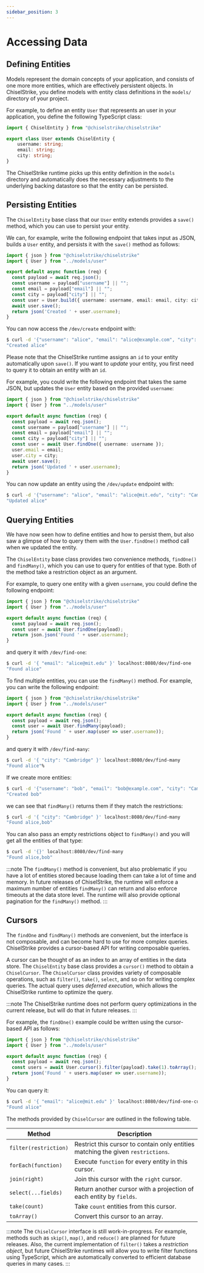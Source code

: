 ```yaml
---
sidebar_position: 3
---
```

# Accessing Data

## Defining Entities

Models represent the domain concepts of your application, and consists of one more more entities, which are effectively persistent objects.
In ChiselStrike, you define models with entity class definitions in the `models/` directory of your project.

For example, to define an entity `User` that represents an user in your application, you define the following TypeScript class:

```typescript title="models/user.ts"
import { ChiselEntity } from "@chiselstrike/chiselstrike"

export class User extends ChiselEntity {
    username: string;
    email: string;
    city: string;
}
```

The ChiselStrike runtime picks up this entity definition in the `models` directory and automatically does the necessary adjustments to the underlying backing datastore so that the entity can be persisted.

## Persisting Entities

The `ChiselEntity` base class that our `User` entity extends provides a `save()` method, which you can use to persist your entity.

We can, for example, write the following endpoint that takes input as JSON, builds a `User` entity, and persists it with the `save()` method as follows:

```typescript title="endpoints/create.ts"
import { json } from "@chiselstrike/chiselstrike"
import { User } from "../models/user"

export default async function (req) {
  const payload = await req.json();
  const username = payload["username"] || "";
  const email = payload["email"] || "";
  const city = payload["city"] || "";
  const user = User.build({ username: username, email: email, city: city });
  await user.save();
  return json('Created ' + user.username);
}
```

You can now access the `/dev/create` endpoint with:

```bash
$ curl -d '{"username": "alice", "email": "alice@example.com", "city": "Cambridge" }' localhost:8080/dev/create
"Created alice"
```

Please note that the ChiselStrike runtime assigns an `id` to your entity automatically upon `save()`. If you want to _update_ your entity, you first need to query it to obtain an entity with an `id`.

For example, you could write the following endpoint that takes the same JSON, but updates the `User` entity based on the provided `username`:

```typescript title="endpoints/update.ts"
import { json } from "@chiselstrike/chiselstrike"
import { User } from "../models/user"

export default async function (req) {
  const payload = await req.json();
  const username = payload["username"] || "";
  const email = payload["email"] || "";
  const city = payload["city"] || "";
  const user = await User.findOne({ username: username });
  user.email = email;
  user.city = city;
  await user.save();
  return json('Updated ' + user.username);
}
```

You can now update an entity using the `/dev/update` endpoint with:

```bash
$ curl -d '{"username": "alice", "email": "alice@mit.edu", "city": "Cambridge" }' localhost:8080/dev/update
"Updated alice"
```

## Querying Entities

We have now seen how to define entities and how to persist them, but also saw a glimpse of how to query them with the `User.findOne()` method call when we updated the entity.

The `ChiselEntity` base class provides two convenience methods, `findOne()` and `findMany()`, which you can use to query for entities of that type. Both of the method take a restriction object as an argument.

For example, to query one entity with a given `username`, you could define the following endpoint:

```typescript title="endpoints/find-one.ts"
import { json } from "@chiselstrike/chiselstrike"
import { User } from "../models/user"

export default async function (req) {
  const payload = await req.json();
  const user = await User.findOne(payload);
  return json.json('Found ' + user.username);
}
```

and query it with `/dev/find-one`:

```bash
$ curl -d '{ "email": "alice@mit.edu" }' localhost:8080/dev/find-one
"Found alice"
```

To find multiple entities, you can use the `findMany()` method. For example, you can write the following endpoint:

```typescript title="endpoints/find-many.ts"
import { json } from "@chiselstrike/chiselstrike"
import { User } from "../models/user"

export default async function (req) {
  const payload = await req.json();
  const user = await User.findMany(payload);
  return json('Found ' + user.map(user => user.username));
}
```

and query it with `/dev/find-many`:

```bash
$ curl -d '{ "city": "Cambridge" }' localhost:8080/dev/find-many
"Found alice"%
```

If we create more entities:

```bash
$ curl -d '{"username": "bob", "email": "bob@example.com", "city": "Cambridge" }' localhost:8080/dev/create
"Created bob"
```

we can see that `findMany()` returns them if they match the restrictions:

```bash
$ curl -d '{ "city": "Cambridge" }' localhost:8080/dev/find-many
"Found alice,bob"
```

You can also pass an empty restrictions object to `findMany()` and you will get all the entities of that type:

```bash
$ curl -d '{}' localhost:8080/dev/find-many
"Found alice,bob"
```

:::note
The `findMany()` method is convenient, but also problematic if you have a lot of
entities stored because loading them can take a lot of time and memory. In future
releases of ChiselStrike, the runtime will enforce a maximum number of entities
`findMany()` can return and also enforce timeouts at the data store level. The
runtime will also provide optional pagination for the `findMany()` method. 
:::

## Cursors

The `findOne` and `findMany()` methods are convenient, but the interface is not
composable, and can become hard to use for more complex queries. ChiselStrike
provides a cursor-based API for writing composable queries.

A cursor can be thought of as an index to an array of entities in the data store.
The `ChiselEntity` base class provides a `cursor()` method to obtain a `ChiselCursor`.
The `ChiselCursor` class provides variety of composable operations, such as `filter()`, `take()`, `select`, and so on for writing complex queries.
The actual query uses _deferred execution_, which allows the ChiselStrike runtime to optimize the query.

:::note
The ChiselStrike runtime does not perform query optimizations in the current release, but will do that in future releases.
:::

For example, the `findOne()` example could be written using the cursor-based API as follows:

```typescript title="endpoints/find-one-cursor.ts"
import { json } from "@chiselstrike/chiselstrike"
import { User } from "../models/user"

export default async function (req) {
  const payload = await req.json();
  const users = await User.cursor().filter(payload).take(1).toArray();
  return json('Found ' + users.map(user => user.username));
}
```

You can query it:

```bash
$ curl -d '{ "email": "alice@mit.edu" }' localhost:8080/dev/find-one-cursor
"Found alice"
```

The methods provided by `ChiselCursor` are outlined in the following table.

| Method                | Description |
| --------------------- | ----------- |
| `filter(restriction)` | Restrict this cursor to contain only entities matching the given `restrictions`. |
| `forEach(function)`   | Execute `function` for every entity in this cursor. |
| `join(right)`         | Join this cursor with the `right` cursor. |
| `select(...fields)`   | Return another cursor with a projection of each entity by `fields`.      |
| `take(count)`         | Take `count` entities from this cursor. |
| `toArray()`           | Convert this cursor to an array.  |

:::note
The `ChiselCursor` interface is still work-in-progress. For example, methods such as `skip()`,  `map()`, and `reduce()` are planned for future releases.
Also, the current implementation of `filter()` takes a _restriction object_, but future ChiselStrike runtimes will allow you to write filter functions using TypeScript, which are automatically converted to efficient database queries in many cases.
:::
